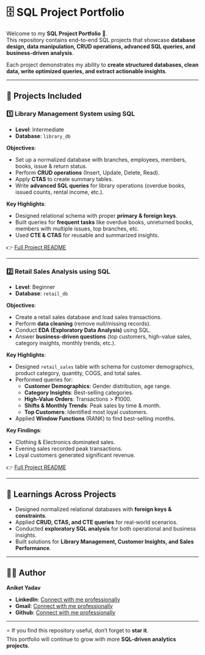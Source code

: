 # 🗄️ SQL Project Portfolio  

Welcome to my **SQL Project Portfolio** 🚀.  
This repository contains end-to-end SQL projects that showcase **database design, data manipulation, CRUD operations, advanced SQL queries, and business-driven analysis**.  

Each project demonstrates my ability to **create structured databases, clean data, write optimized queries, and extract actionable insights**.  

---

## 📂 Projects Included  

### 1️⃣ Library Management System using SQL  

- **Level**: Intermediate  
- **Database**: `library_db`  

**Objectives**:  
- Set up a normalized database with branches, employees, members, books, issue & return status.  
- Perform **CRUD operations** (Insert, Update, Delete, Read).  
- Apply **CTAS** to create summary tables.  
- Write **advanced SQL queries** for library operations (overdue books, issued counts, rental income, etc.).  

**Key Highlights**:  
- Designed relational schema with proper **primary & foreign keys**.  
- Built queries for **frequent tasks** like overdue books, unreturned books, members with multiple issues, top branches, etc.  
- Used **CTE & CTAS** for reusable and summarized insights.  

👉 [Full Project README](./Library-Management/README.md)  

---

### 2️⃣ Retail Sales Analysis using SQL  

- **Level**: Beginner  
- **Database**: `retail_db`  

**Objectives**:  
- Create a retail sales database and load sales transactions.  
- Perform **data cleaning** (remove null/missing records).  
- Conduct **EDA (Exploratory Data Analysis)** using SQL.  
- Answer **business-driven questions** (top customers, high-value sales, category insights, monthly trends, etc.).  

**Key Highlights**:  
- Designed `retail_sales` table with schema for customer demographics, product category, quantity, COGS, and total sales.  
- Performed queries for:  
  - **Customer Demographics**: Gender distribution, age range.  
  - **Category Insights**: Best-selling categories.  
  - **High-Value Orders**: Transactions > ₹1000.  
  - **Shifts & Monthly Trends**: Peak sales by time & month.  
  - **Top Customers**: Identified most loyal customers.  
- Applied **Window Functions** (RANK) to find best-selling months.  

**Key Findings**:  
- Clothing & Electronics dominated sales.  
- Evening sales recorded peak transactions.  
- Loyal customers generated significant revenue.  

👉 [Full Project README](./Retail-Sales-Analysis/README.md)  

---

## 🧠 Learnings Across Projects  

- Designed normalized relational databases with **foreign keys & constraints**.  
- Applied **CRUD, CTAS, and CTE queries** for real-world scenarios.  
- Conducted **exploratory SQL analysis** for both operational and business insights.  
- Built solutions for **Library Management, Customer Insights, and Sales Performance**.  

---

## 👨‍💻 Author  

**Aniket Yadav**  
- **LinkedIn**: [Connect with me professionally](https://www.linkedin.com/in/aniket-yadav-/)
- **Gmail**: [Connect with me professionally](mailto:andyyadav12@gmail.com)
- **Github**: [Connect with me professionally](https://github.com/aniket-analytics)

---

⭐ If you find this repository useful, don’t forget to **star it**.  
This portfolio will continue to grow with more **SQL-driven analytics projects**.  
